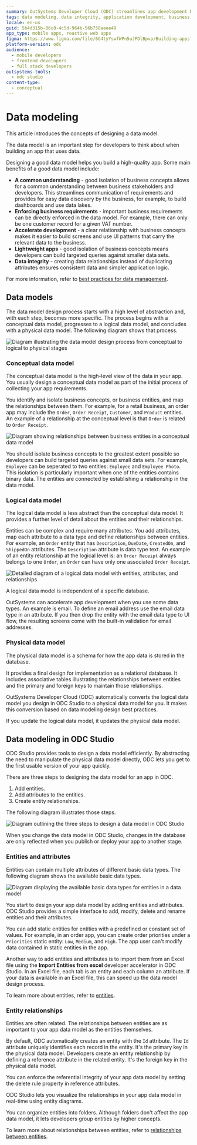 ```yaml
---
summary: OutSystems Developer Cloud (ODC) streamlines app development by auto-converting logical to physical data models in ODC Studio.
tags: data modeling, data integrity, application development, business requirements, data relationships
locale: en-us
guid: 5b4d315b-86c8-4c5d-964b-56b758aeee49
app_type: mobile apps, reactive web apps
figma: https://www.figma.com/file/6G4tyYswfWPn5uJPDlBpvp/Building-apps?type=design&node-id=3101%3A2207&t=ZwHw8hXeFhwYsO5V-1
platform-version: odc
audience:
  - mobile developers
  - frontend developers
  - full stack developers
outsystems-tools:
  - odc studio
content-type:
  - conceptual
---
```


# Data modeling

This article introduces the concepts of designing a data model.

The data model is an important step for developers to think about when building an app that uses data.

Designing a good data model helps you build a high-quality app. Some main benefits of a good data model include:

* **A common understanding** - good isolation of business concepts allows for a common understanding between business stakeholders and developers. This streamlines communication of requirements and provides for easy data discovery by the business, for example, to build dashboards and use data lakes.
* **Enforcing business requirements** - important business requirements can be directly enforced in the data model. For example, there can only be one customer record for a given VAT number.
* **Accelerate development** - a clear relationship with business concepts makes it easier to build screens and use UI patterns that carry the relevant data to the business.
* **Lightweight apps** - good isolation of business concepts means developers can build targeted queries against smaller data sets. 
* **Data integrity** - creating data relationships instead of duplicating attributes ensures consistent data and simpler application logic.

For more information, refer to [best practices for data management](../data/data-best-practices/intro.md).

## Data models

The data model design process starts with a high level of abstraction and, with each step, becomes more specific. The process begins with a conceptual data model, progresses to a logical data model, and concludes with a physical data model. The following diagram shows that process.

![Diagram illustrating the data model design process from conceptual to logical to physical stages](images/data-model-design-process-diag.png "Data Model Design Process Diagram")

### Conceptual data model

The conceptual data model is the high-level view of the data in your app. You usually design a conceptual data model as part of the initial process of collecting your app requirements.

You identify and isolate business concepts, or business entities, and map the relationships between them. For example, for a retail business, an order app may include the `Order`, `Order Receipt`, `Customer`, and `Product` entities. An example of a relationship at the conceptual level is that `Order` is related to `Order Receipt`.

![Diagram showing relationships between business entities in a conceptual data model](images/data-model-conceptual-relationship-diag.png "Conceptual Data Model Relationships Diagram")

You should isolate business concepts to the greatest extent possible so developers can build targeted queries against small data sets. For example, `Employee` can be seperated to two entities: `Employee` and `Employee Photo`. This isolation is particularly important when one of the entities contains binary data. The entities are connected by establishing a relationship in the data model.

### Logical data model

The logical data model is less abstract than the conceptual data model. It provides a further level of detail about the entities and their relationships.

Entities can be complex and require many attributes. You add attributes, map each attribute to a data type and define relationships between entities. For example, an `Order` entity that has `Description`, `DueDate`, `CreatedOn`, and `ShippedOn` attributes. The `Description` attribute is data type text. An example of an entity relationship at the logical level is: an `Order Receipt` always belongs to one `Order`, an `Order` can have only one associated `Order Receipt`.

![Detailed diagram of a logical data model with entities, attributes, and relationships](images/data-model-logical-relationship-diag.png "Logical Data Model Relationships Diagram")

A logical data model is independent of a specific database.

<div class="info" markdown="1">

OutSystems can accelerate app development when you use some data types. An example is email. To define an email address use the email data type in an attribute. If you then drop the entity with the email data type to UI flow, the resulting screens come with the built-in validation for email addresses.

</div>

### Physical data model

The physical data model is a schema for how the app data is stored in the database. 

It provides a final design for implementation as a relational database. It includes associative tables illustrating the relationships between entities and the primary and foreign keys to maintain those relationships.

OutSystems Developer Cloud (ODC) automatically converts the logical data model you design in ODC Studio to a physical data model for you. It makes this conversion based on data modeling design best practices.

If you update the logical data model, it updates the physical data model. 

## Data modeling in ODC Studio

ODC Studio provides tools to design a data model efficiently. By abstracting the need to manipulate the physical data model directly, ODC lets you get to the first usable version of your app quickly.

There are three steps to designing the data model for an app in ODC.

1. Add entities.
1. Add attributes to the entities.
1. Create entity relationships.

The following diagram illustrates those steps.

![Diagram outlining the three steps to design a data model in ODC Studio](images/data-model-design-steps-diag.png "Data Model Design Steps Diagram")

When you change the data model in ODC Studio, changes in the database are only reflected when you publish or deploy your app to another stage.

### Entities and attributes

Entities can contain multiple attributes of different basic data types. The following diagram shows the available basic data types.

![Diagram displaying the available basic data types for entities in a data model](images/data-model-data-types-diag.png "Data Model Basic Data Types Diagram")

You start to design your app data model by adding entities and attributes. ODC Studio provides a simple interface to add, modify, delete and rename entities and their attributes.

You can add static entities for entities with a predefined or constant set of values. For example, in an order app, you can create order priorities under a `Priorities` static entity: `Low`, `Medium`, and `High`. The app user can't modify data contained in static entities in the app. 

Another way to add entities and attributes is to import them from an Excel file using the **Import Entities from excel** developer accelerator in ODC Studio. In an Excel file, each tab is an entity and each column an attribute. If your data is available in an Excel file, this can speed up the data model design process.

To learn more about entities, refer to [entities](modeling/entity.md).

### Entity relationships

Entities are often related. The relationships between entities are as important to your app data model as the entities themselves.

By default, ODC automatically creates an entity with the `Id` attribute. The `Id` attribute uniquely identifies each record in the entity. It's the primary key in the physical data model. Developers create an entity relationship by defining a reference attribute in the related entity. It's the foreign key in the physical data model.

You can enforce the referential integrity of your app data model by setting the delete rule property in reference attributes.

ODC Studio lets you visualize the relationships in your app data model in real-time using entity diagrams.

You can organize entities into folders. Although folders don't affect the app data model, it lets developers group entities by higher concepts.

To learn more about relationships between entities, refer to [relationships between entities](modeling/relationship/relationships.md).
